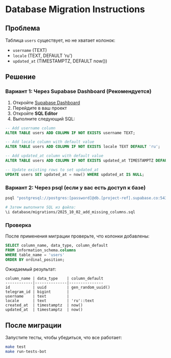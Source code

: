 # Database Migration Instructions

## Проблема
Таблица `users` существует, но не хватает колонок:
- `username` (TEXT)
- `locale` (TEXT, DEFAULT 'ru') 
- `updated_at` (TIMESTAMPTZ, DEFAULT now())

## Решение

### Вариант 1: Через Supabase Dashboard (Рекомендуется)

1. Откройте [Supabase Dashboard](https://app.supabase.com)
2. Перейдите в ваш проект
3. Откройте **SQL Editor**
4. Выполните следующий SQL:

```sql
-- Add username column
ALTER TABLE users ADD COLUMN IF NOT EXISTS username TEXT;

-- Add locale column with default value
ALTER TABLE users ADD COLUMN IF NOT EXISTS locale TEXT DEFAULT 'ru';

-- Add updated_at column with default value
ALTER TABLE users ADD COLUMN IF NOT EXISTS updated_at TIMESTAMPTZ DEFAULT now();

-- Update existing rows to set updated_at
UPDATE users SET updated_at = now() WHERE updated_at IS NULL;
```

### Вариант 2: Через psql (если у вас есть доступ к базе)

```bash
psql "postgresql://postgres:[password]@db.[project-ref].supabase.co:5432/postgres"

# Затем выполните SQL из файла:
\i database/migrations/2025_10_02_add_missing_columns.sql
```

### Проверка

После применения миграции проверьте, что колонки добавлены:

```sql
SELECT column_name, data_type, column_default 
FROM information_schema.columns 
WHERE table_name = 'users' 
ORDER BY ordinal_position;
```

Ожидаемый результат:
```
column_name | data_type    | column_default
------------|--------------|---------------
id          | uuid         | gen_random_uuid()
telegram_id | bigint       | 
username    | text         | 
locale      | text         | 'ru'::text
created_at  | timestamptz  | now()
updated_at  | timestamptz  | now()
```

## После миграции

Запустите тесты, чтобы убедиться, что все работает:

```bash
make test
make run-tests-bot
```
